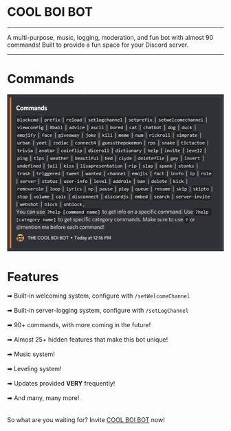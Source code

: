 # COOL BOI BOT

---

A multi-purpose, music, logging, moderation, and fun bot with almost 90 commands! Built to provide a fun space for your Discord server.

---

# Commands
![Commands](commands.png?raw=true "COOL BOI BOT Commands")

# Features

➡ Built-in welcoming system, configure with `/setWelcomeChannel` \
\
➡ Built-in server-logging system, configure with `/setLogChannel` \
\
➡ 90+ commands, with more coming in the future! \
\
➡ Almost 25+ hidden features that make this bot unique! \
\
➡ Music system! \
\
➡ Leveling system! \
\
➡ Updates provided **VERY** frequently! \
\
➡ And many, many more! \
\
\
So what are you waiting for? Invite [COOL BOI BOT](https://discord.com/oauth2/authorize?client_id=811024409863258172&permissions=4294442967&scope=bot%20applications.commands "Invite COOL BOI BOT")
 now!
